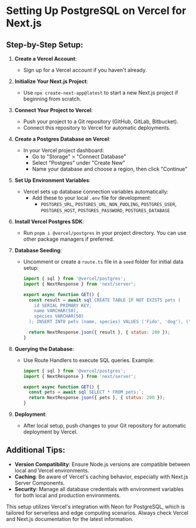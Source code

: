 # Setting Up PostgreSQL on Vercel for Next.js

## Step-by-Step Setup:

1. **Create a Vercel Account**:
   - Sign up for a Vercel account if you haven't already.

2. **Initialize Your Next.js Project**:
   - Use `npx create-next-app@latest` to start a new Next.js project if beginning from scratch.

3. **Connect Your Project to Vercel**:
   - Push your project to a Git repository (GitHub, GitLab, Bitbucket).
   - Connect this repository to Vercel for automatic deployments.

4. **Create a Postgres Database on Vercel**:
   - In your Vercel project dashboard:
     - Go to "Storage" > "Connect Database"
     - Select "Postgres" under "Create New"
     - Name your database and choose a region, then click "Continue"

5. **Set Up Environment Variables**:
   - Vercel sets up database connection variables automatically:
     - Add these to your local `.env` file for development:
       - `POSTGRES_URL`, `POSTGRES_URL_NON_POOLING`, `POSTGRES_USER`, `POSTGRES_HOST`, `POSTGRES_PASSWORD`, `POSTGRES_DATABASE`

6. **Install Vercel Postgres SDK**:
   - Run `pnpm i @vercel/postgres` in your project directory. You can use other package managers if preferred.

7. **Database Seeding**:
   - Uncomment or create a `route.ts` file in a `seed` folder for initial data setup:
     ```javascript
     import { sql } from '@vercel/postgres';
     import { NextResponse } from 'next/server';

     export async function GET() {
       const result = await sql`CREATE TABLE IF NOT EXISTS pets (
         id SERIAL PRIMARY KEY,
         name VARCHAR(50),
         species VARCHAR(50)
       ); INSERT INTO pets (name, species) VALUES ('Fido', 'dog'), ('Whiskers', 'cat');`;

       return NextResponse.json({ result }, { status: 200 });
     }
     ```

8. **Querying the Database**:
   - Use Route Handlers to execute SQL queries. Example:
     ```javascript
     import { sql } from '@vercel/postgres';
     import { NextResponse } from 'next/server';

     export async function GET() {
       const pets = await sql`SELECT * FROM pets;`;
       return NextResponse.json({ pets }, { status: 200 });
     }
     ```

9. **Deployment**:
   - After local setup, push changes to your Git repository for automatic deployment by Vercel.

## Additional Tips:

- **Version Compatibility**: Ensure Node.js versions are compatible between local and Vercel environments.
- **Caching**: Be aware of Vercel's caching behavior, especially with Next.js Server Components.
- **Security**: Manage all database credentials with environment variables for both local and production environments.

This setup utilizes Vercel's integration with Neon for PostgreSQL, which is tailored for serverless and edge computing scenarios. Always check Vercel and Next.js documentation for the latest information.
